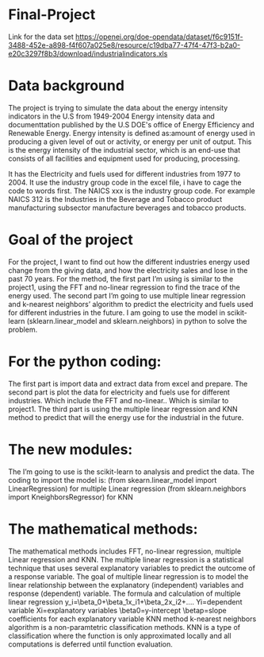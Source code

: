 # Final-Project
Link for the data set
https://openei.org/doe-opendata/dataset/f6c9151f-3488-452e-a898-f4f607a025e8/resource/c19dba77-47f4-47f3-b2a0-e20c3297f8b3/download/industrialindicators.xls

# Data background
The project is trying to simulate the data about the energy intensity indicators in the U.S from 1949-2004
Energy intensity data and documenttation published by the U.S DOE's office of Energy Efficiency and Renewable Energy.
Energy intensity is defined as:amount of energy used in producing a given level of out or activity, or energy per unit of output. This is the energy intensity of the industrial sector, which is an end-use that consists of all facilities and equipment used for producing, processing. 

It has the Electricity and fuels used for different industries from 1977 to 2004. 
It use the industry group code in the excel file, i have to cage the code to words first.
The NAICS xxx is the industry group code. For example NAICS 312 is the Industries in the Beverage and Tobacco product manufacturing subsector manufacture beverages and tobacco products.

# Goal of the project
For the project, I want to find out how the different industries energy used change from the giving data, and how the electricity sales and lose in the past 70 years.
For the method, the first part I’m using is similar to the project1, using the FFT and no-linear regression to find the trace of the energy used.
The second part I’m going to use multiple linear regression and k-nearest neighbors’ algorithm to predict the electricity and fuels used for different industries in the future. I am going to use the model in scikit-learn (sklearn.linear_model and sklearn.neighbors) in python to solve the problem. 

# For the python coding:
The first part is import data and extract data from excel and prepare.
The second part is plot the data for electricity and fuels use for different industries. Which include the FFT and no-linear.. Which is similar to project1.
The third part is using the multiple linear regression and KNN method to predict that will the energy use for the industrial in the future.

# The new modules:
The I’m going to use is the scikit-learn to analysis and predict the data. The coding to import the model is:
  (from skearn.linear_model import LinearRegression) for multiple Linear regression
  (from sklearn.neighbors import KneighborsRegressor) for KNN 

# The mathematical methods:
The mathematical methods includes FFT, no-linear regression, multiple Linear regression and KNN.
The multiple linear regression is a statistical technique that uses several explanatory variables to predict the outcome of a response variable. The goal of multiple linear regression is to model the linear relationship between the explanatory (independent) variables and response (dependent) variable.
The formula and calculation of multiple linear regression
y_i=\beta_0+\beta_1x_i1+\beta_2x_i2+....
Yi=dependent variable
Xi=explanatory variables
\beta0=y-intercept
\betap=slope coefficients for each explanatory variable
KNN method
k-nearest neighbors algorithm is a non-paramtetric classification methods.
KNN is a type of classification where the function is only approximated locally and all computations is deferred until function evaluation.
